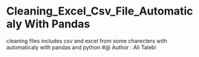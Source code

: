# Cleaning_Excel_Csv_File_Automaticaly With Pandas 
cleaning files includes csv and excel from some charecters with automaticaly with pandas and python 
#@ Author : Ali Talebi 
